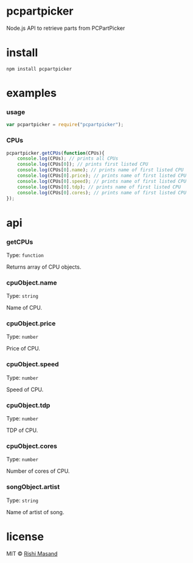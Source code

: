 # pcpartpicker
Node.js API to retrieve parts from PCPartPicker

# install

```
npm install pcpartpicker
```

# examples

### usage

```js
var pcpartpicker = require("pcpartpicker");
```

### CPUs

```js
pcpartpicker.getCPUs(function(CPUs){
	console.log(CPUs); // prints all CPUs
	console.log(CPUs[0]); // prints first listed CPU
	console.log(CPUs[0].name); // prints name of first listed CPU
	console.log(CPUs[0].price); // prints name of first listed CPU
	console.log(CPUs[0].speed); // prints name of first listed CPU
	console.log(CPUs[0].tdp); // prints name of first listed CPU
	console.log(CPUs[0].cores); // prints name of first listed CPU
});
```

# api

### getCPUs

Type: `function`

Returns array of CPU objects.

### cpuObject.name

Type: `string`

Name of CPU.

### cpuObject.price

Type: `number`

Price of CPU.

### cpuObject.speed

Type: `number`

Speed of CPU.

### cpuObject.tdp

Type: `number`

TDP of CPU.

### cpuObject.cores

Type: `number`

Number of cores of CPU.

### songObject.artist

Type: `string`

Name of artist of song.

# license

MIT © [Rishi Masand](https://github.com/darthbatman)
